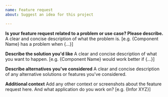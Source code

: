 ```yaml
---
name: Feature request
about: Suggest an idea for this project

---
```


**Is your feature request related to a problem or use case? Please describe.**
A clear and concise description of what the problem is. [e.g. {Component Name} has a problem when {...}]

**Describe the solution you'd like**
A clear and concise description of what you want to happen. [e.g. {Component Name} would work better if {...}]

**Describe alternatives you've considered**
A clear and concise description of any alternative solutions or features you've considered.

**Additional context**
Add any other context or screenshots about the feature request here.
And what application do you work on? [e.g. {Infor XYZ}]
